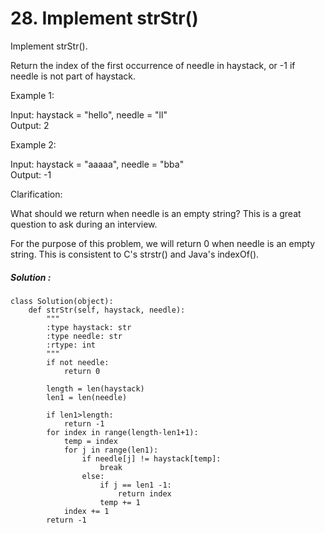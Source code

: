 # 28. Implement strStr()

Implement strStr().

Return the index of the first occurrence of needle in haystack, or -1 if needle is not part of haystack.

Example 1:

Input: haystack = "hello", needle = "ll"  
Output: 2  

Example 2:

Input: haystack = "aaaaa", needle = "bba"  
Output: -1  

Clarification:

What should we return when needle is an empty string? This is a great question to ask during an interview.

For the purpose of this problem, we will return 0 when needle is an empty string. This is consistent to C's strstr() and Java's indexOf().


##### Solution :
	class Solution(object):
        def strStr(self, haystack, needle):
            """
            :type haystack: str
            :type needle: str
            :rtype: int
            """
            if not needle:
                return 0

            length = len(haystack)
            len1 = len(needle)

            if len1>length:
                return -1
            for index in range(length-len1+1):
                temp = index
                for j in range(len1):
                    if needle[j] != haystack[temp]:
                        break
                    else:
                        if j == len1 -1:
                            return index
                        temp += 1
                index += 1
            return -1
                
                    
        
                    
                